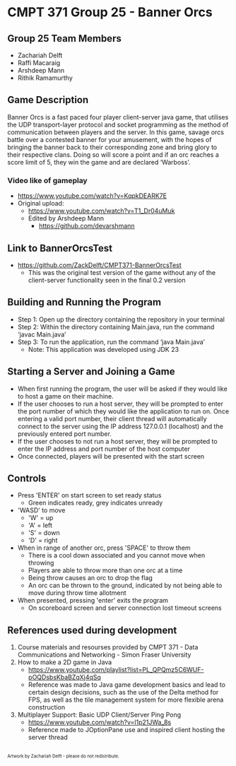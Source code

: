 # CMPT 371 Group 25 - Banner Orcs

## Group 25 Team Members
* Zachariah Delft
* Raffi Macaraig
* Arshdeep Mann
* Rithik Ramamurthy
  
## Game Description

Banner Orcs is a fast paced four player client-server java game, that utilises the UDP transport-layer protocol and socket programming as the method of communication between players and the server. In this game, savage orcs battle over a contested banner for your amusement, with the hopes of bringing the banner back to their corresponding zone and bring glory to their respective clans. Doing so will score a point and if an orc reaches a score limit of 5, they win the game and are declared ‘Warboss’. 

### Video like of gameplay
* https://www.youtube.com/watch?v=KqpkDEARK7E
* Original upload:
  * https://www.youtube.com/watch?v=T1_Dr04uMuk
  * Edited by Arshdeep Mann
    * https://github.com/devarshmann

## Link to BannerOrcsTest
* https://github.com/ZackDelft/CMPT371-BannerOrcsTest
  * This was the original test version of the game without any of the client-server functionality seen in the final 0.2 version

## Building and Running the Program
* Step 1: Open up the directory containing the repository in your terminal
* Step 2: Within the directory containing Main.java, run the command ‘javac Main.java’
* Step 3: To run the application, run the command ‘java Main.java’
  *  Note: This application was developed using JDK 23
    
## Starting a Server and Joining a Game
* When first running the program, the user will be asked if they would like to host a game
on their machine.
* If the user chooses to run a host server, they will be prompted to enter the port number of which they would like the application to run on. Once entering a valid port number, their client thread will automatically connect to the server using the IP address 127.0.0.1 (localhost) and the previously entered port number.
* If the user chooses to not run a host server, they will be prompted to enter the IP
address and port number of the host computer
* Once connected, players will be presented with the start screen

## Controls

* Press 'ENTER' on start screen to set ready status
  * Green indicates ready, grey indicates unready
* 'WASD' to move
  * 'W' = up
  * 'A' = left
  * 'S' = down
  * 'D' = right
* When in range of another orc, press 'SPACE' to throw them
  * There is a cool down associated and you cannot move when throwing
  * Players are able to throw more than one orc at a time
  * Being throw causes an orc to drop the flag
  * An orc can be thrown to the ground, indicated by not being able to move during throw time allotment
* When presented, pressing 'enter' exits the program
  * On scoreboard screen and server connection lost timeout screens

## References used during development

1. Course materials and resourses provided by CMPT 371 - Data Communications and Networking - Simon Fraser University
2. How to make a 2D game in Java
   * https://www.youtube.com/playlist?list=PL_QPQmz5C6WUF-pOQDsbsKbaBZqXj4qSq
   * Reference was made to Java game development basics and lead to certain design decisions, such as the use of the Delta method for FPS, as well as the tile management system for more flexible arena construction
3. Multiplayer Support: Basic UDP Client/Server Ping Pong
   * https://www.youtube.com/watch?v=l1p21JWa_8s
   * Reference made to JOptionPane use and inspired client hosting the server thread

##
<sub><sup>Artwork by Zachariah Delft - please do not redistribute.</sup></sub>
##
